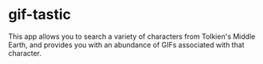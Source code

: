 # gif-tastic


This app allows you to search a variety of characters from Tolkien's Middle Earth, and provides you with an abundance of GIFs associated with that character.
 
